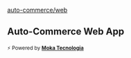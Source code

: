 [auto-commerce/web](https://github.com/mokatecnologia/auto-commerce/web)

## Auto-Commerce Web App

<sub>⚡️ Powered by [**Moka Tecnologia**](https://github.com/mokatecnologia)</sub>
